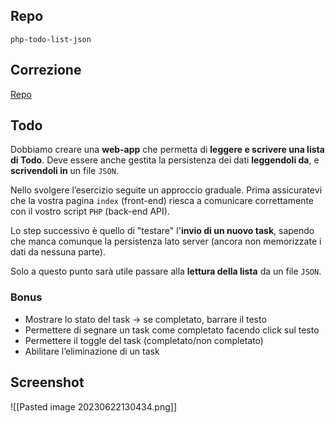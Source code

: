 ## Repo
`php-todo-list-json`

## Correzione
[Repo](https://github.com/Guybrush3791/bool-97-php-todo-list-json)

## Todo
Dobbiamo creare una **web-app** che permetta di **leggere e scrivere una lista di Todo**.
Deve essere anche gestita la persistenza dei dati **leggendoli da**, e **scrivendoli in** un file `JSON`.

Nello svolgere l’esercizio seguite un approccio graduale.
Prima assicuratevi che la vostra pagina `index` (front-end) riesca a comunicare correttamente con il vostro script `PHP` (back-end API).

Lo step successivo è quello di "testare" l'**invio di un nuovo task**, sapendo che manca comunque la persistenza lato server (ancora non memorizzate i dati da nessuna parte).

Solo a questo punto sarà utile passare alla **lettura della lista** da un file `JSON`.

### Bonus
- Mostrare lo stato del task → se completato, barrare il testo
- Permettere di segnare un task come completato facendo click sul testo
- Permettere il toggle del task (completato/non completato)
- Abilitare l’eliminazione di un task

## Screenshot
![[Pasted image 20230622130434.png]]